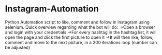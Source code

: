 # Instagram-Automation
Python Automation script to like, comment and follow in Instagram using selenium.
Quick overview regarding what the bot will do:
->Open a browser and login with your credentials
->For every hashtag in the hashtag list, it will open the page and click the first picture to open it
->It will then like, follow, comment and move to the next picture, in a 200 iterations loop (number can be adjusted)
